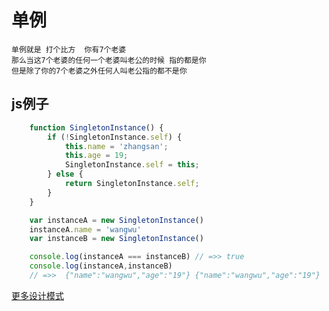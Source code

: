 # 单例

    单例就是 打个比方  你有7个老婆
    那么当这7个老婆的任何一个老婆叫老公的时候 指的都是你
    但是除了你的7个老婆之外任何人叫老公指的都不是你

## js例子

```js
    function SingletonInstance() {
        if (!SingletonInstance.self) {
            this.name = 'zhangsan';
            this.age = 19;
            SingletonInstance.self = this;
        } else {
            return SingletonInstance.self;
        }
    }

    var instanceA = new SingletonInstance()
    instanceA.name = 'wangwu'
    var instanceB = new SingletonInstance()

    console.log(instanceA === instanceB) // =>> true
    console.log(instanceA,instanceB) 
    // =>>  {"name":"wangwu","age":"19"} {"name":"wangwu","age":"19"}

```

[更多设计模式](https://github.com/PsChina/DesignPattern)
